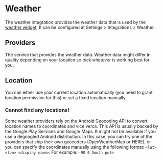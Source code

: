 # Weather

The weather integration provides the weather data that is used by
the [weather widget](/docs/user-guide/widgets/weather-widget). It can be configured at Settings >
Integrations > Weather.

## Providers

The service that provides the weather data. Weather data might differ in quality depending on your
location so pick whatever is working best for you.

## Location

You can either use your current location automatically (you need to grant location permission for
this) or set a fixed location manually.

### Cannot find any locations!

Some weather providers rely on the Android Geocoding API to convert location names to coordinates
and vice verca. This API is usually backed by the Google Play Services and Google Maps. It might not
be available if you use a degoogled Android distribution. In this case, you can try one of the
providers that ship their own geocoders (OpenWeatherMap or HERE), or you can specify the coordinates
manually using the following format: `<lat> <lon> <display name>`. For example: `-90 0 South pole`
